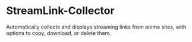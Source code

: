 # StreamLink-Collector
Automatically collects and displays streaming links from anime sites, with options to copy, download, or delete them.
